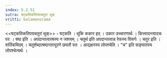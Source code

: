 ```yaml
---
index: 5.2.51
sutra: षट्कतिकतिपयचतुरां थुक्
vritti: balamanorama
---
```


<<षट्कतिकतिपयचतुरां थुक्>> - षट्कति । थुकि ककार इत् । उकार उच्चारणार्थः । कित्त्वादन्त्यादचः परः । षष्ठ इति । अपदान्तत्वात्षस्य न जश्त्वम् । चतुर्थ इति अपदान्तत्वान्न रेफस्य विसर्गः । चतुर इति । वार्तिकमिदम् । चतुर्शब्दात्षष्ठन्तात्पूरणे छयतौ स्तः । आद्यक्षरस्य लोपश्चेति । "च" इति सङ्घातस्य लोपश्चेत्यर्थः ।